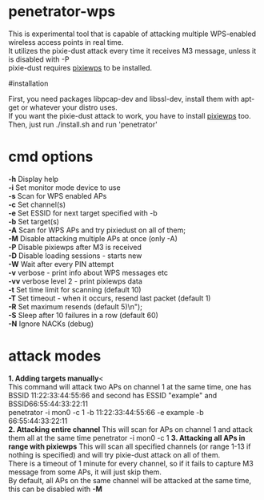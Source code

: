 # penetrator-wps

This is experimental tool that is capable of attacking multiple WPS-enabled wireless access points in real time.<br>
It utilizes the pixie-dust attack every time it receives M3 message, unless it is disabled with -P<br>
pixie-dust requires <a href="https://github.com/wiire/pixiewps">pixiewps</a> to be installed.<br>

#installation

First, you need packages libpcap-dev and libssl-dev, install them with apt-get or whatever your distro uses.<br>
If you want the pixie-dust attack to work, you have to install <a href="https://github.com/wiire/pixiewps">pixiewps</a> too.<br>
Then, just run ./install.sh and run 'penetrator'

# cmd options
<b>-h</b> Display help<br>
<b>-i</b> <dev> Set monitor mode device to use<br>
<b>-s</b> Scan for WPS enabled APs<br>
<b>-c</b> <channel> Set channel(s)<br>
<b>-e</b> <essid> Set ESSID for next target specified with -b<br>
<b>-b</b> <bssid> Set target(s)<br>
<b>-A</b> Scan for WPS APs and try pixiedust on all of them;<br>
<b>-M</b> Disable attacking multiple APs at once (only -A)<br>
<b>-P</b> Disable pixiewps after M3 is received<br>
<b>-D</b> Disable loading sessions - starts new<br>
<b>-W</b> Wait after every PIN attempt<br>
<b>-v</b> verbose - print info about WPS messages etc<br>
<b>-vv</b> verbose level 2 - print pixiewps data<br>
<b>-t</b> <seconds>Set time limit for scanning (default 10)<br>
<b>-T</b> <ms> Set timeout - when it occurs, resend last packet (default 1)<br>
<b>-R</b> <max> Set maximum resends (default 5)\n");<br>
<b>-S</b> <seconds> Sleep after 10 failures in a row (default 60)<br>
<b>-N</b> Ignore NACKs (debug)<br>

# attack modes

<b>1. Adding targets manually</b><<br>
This command will attack two APs on channel 1 at the same time, one has BSSID 11:22:33:44:55:66 and second has ESSID "example" and BSSID66:55:44:33:22:11<br>
penetrator -i mon0 -c 1 -b 11:22:33:44:55:66 -e example -b 66:55:44:33:22:11<br>
<b>2. Attacking entire channel</b>
This will scan for APs on channel 1 and attack them all at the same time
penetrator -i mon0 -c 1
<b>3. Attacking all APs in range with pixiewps</b>
This will scan all specified channels (or range 1-13 if nothing is specified) and will try pixie-dust attack on all of them.<br>
There is a timeout of 1 minute for every channel, so if it fails to capture M3 message from some APs, it will just skip them.<br>
By default, all APs on the same channel will be attacked at the same time, this can be disabled with <b>-M</b><br>